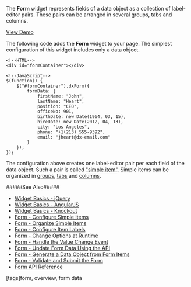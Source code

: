 The **Form** widget represents fields of a data object as a collection of label-editor pairs. These pairs can be arranged in several groups, tabs and columns.

<a href="https://js.devexpress.com/Demos/WidgetsGallery/#demo/forms_and_multi-purpose-form-overview" class="button orange small fix-width-155" style="margin-right: 20px;" target="_blank">View Demo</a>

The following code adds the **Form** widget to your page. The simplest configuration of this widget includes only a data object. 

    <!--HTML-->
    <div id="formContainer"></div>

<!---->

    <!--JavaScript-->
    $(function() {
        $("#formContainer").dxForm({
            formData: {
                firstName: "John",
                lastName: "Heart",
                position: "CEO",
                officeNo: 901,
                birthDate: new Date(1964, 03, 15),
                hireDate: new Date(2012, 04, 13),
                city: "Los Angeles",
                phone: "+1(213) 555-9392",
                email: "jheart@dx-email.com"
            }
        });
    });

The configuration above creates one label-editor pair per each field of the data object. Such a pair is called ["simple item"](/concepts/05%20Widgets/Form/05%20Configure%20Simple%20Items '/Documentation/Guide/Widgets/Form/Configure_Simple_Items/'). Simple items can be organized in [groups](/concepts/05%20Widgets/Form/10%20Organize%20Simple%20Items/05%20In%20Groups '/Documentation/Guide/Widgets/Form/Organize_Simple_Items/In_Groups/'), [tabs](/concepts/05%20Widgets/Form/10%20Organize%20Simple%20Items/10%20In%20Tabs '/Documentation/Guide/Widgets/Form/Organize_Simple_Items/In_Tabs/') and [columns](/concepts/05%20Widgets/Form/10%20Organize%20Simple%20Items/15%20In%20Columns '/Documentation/Guide/Widgets/Form/Organize_Simple_Items/In_Columns/').

#####See Also#####
- [Widget Basics - jQuery](/concepts/00%20Getting%20Started/10%20Widget%20Basics%20-%20jQuery '/Documentation/Guide/Getting_Started/Widget_Basics_-_jQuery/')
- [Widget Basics - AngularJS](/concepts/00%20Getting%20Started/20%20Widget%20Basics%20-%20AngularJS '/Documentation/Guide/Getting_Started/Widget_Basics_-_AngularJS/')
- [Widget Basics - Knockout](/concepts/00%20Getting%20Started/25%20Widget%20Basics%20-%20Knockout '/Documentation/Guide/Getting_Started/Widget_Basics_-_Knockout/')
- [Form - Configure Simple Items](/concepts/05%20Widgets/Form/05%20Configure%20Simple%20Items '/Documentation/Guide/Widgets/Form/Configure_Simple_Items/')
- [Form - Organize Simple Items](/concepts/05%20Widgets/Form/10%20Organize%20Simple%20Items/05%20In%20Groups '/Documentation/Guide/Widgets/Form/Organize_Simple_Items/In_Groups/')
- [Form - Configure Item Labels](/concepts/05%20Widgets/Form/15%20Configure%20Item%20Labels/05%20Location%20and%20Alignment '/Documentation/Guide/Widgets/Form/Configure_Item_Labels/Location_and_Alignment/')
- [Form - Change Options at Runtime](/concepts/05%20Widgets/Form/20%20Change%20Options%20at%20Runtime '/Documentation/Guide/Widgets/Form/Change_Options_at_Runtime/')
- [Form - Handle the Value Change Event](/concepts/05%20Widgets/Form/25%20Handle%20the%20Value%20Change%20Event.md '/Documentation/Guide/Widgets/Form/Handle_the_Value_Change_Event/')
- [Form - Update Form Data Using the API](/concepts/05%20Widgets/Form/30%20Update%20Form%20Data%20Using%20the%20API.md '/Documentation/Guide/Widgets/Form/Update_Form_Data_Using_the_API/')
- [Form - Generate a Data Object from Form Items](/concepts/05%20Widgets/Form/35%20Generate%20a%20Data%20Object%20from%20Form%20Items.md '/Documentation/Guide/Widgets/Form/Generate_a_Data_Object_from_Form_Items/')
- [Form - Validate and Submit the Form](/concepts/05%20Widgets/Form/40%20Validate%20and%20Submit%20the%20Form.md '/Documentation/Guide/Widgets/Form/Validate_and_Submit_the_Form/')
- [Form API Reference](/api-reference/10%20UI%20Widgets/dxForm '/Documentation/ApiReference/UI_Widgets/dxForm/')

[tags]form, overview, form data